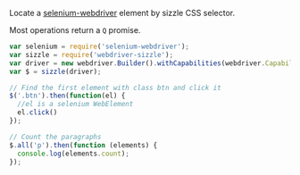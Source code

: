 Locate a [selenium-webdriver](https://npmjs.org/package/selenium-webdriver) element by sizzle CSS selector.

Most operations return a `Q` promise.

```js
var selenium = require('selenium-webdriver');
var sizzle = require('webdriver-sizzle');
var driver = new webdriver.Builder().withCapabilities(webdriver.Capabilities.phantomjs()).build()
var $ = sizzle(driver);

// Find the first element with class btn and click it
$('.btn').then(function(el) {
  //el is a selenium WebElement
  el.click()
});

// Count the paragraphs
$.all('p').then(function (elements) {
  console.log(elements.count);
});

```
